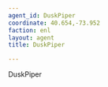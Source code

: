 ```yaml
---
agent_id: DuskPiper
coordinate: 40.654,-73.952
faction: enl
layout: agent
title: DuskPiper

---
```


DuskPiper